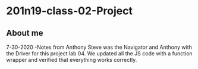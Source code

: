 # 201n19-class-02-Project

## About me

7-30-2020 -Notes from Anthony
Steve was the Navigator and Anthony with the Driver for this project lab 04.
We updated all the JS code with a function wrapper and verified that everything works correctly.